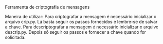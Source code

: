 Ferramenta de criptografia de mensagens

Maneira de utilizar:
Para criptografar a mensagem é necessário inicializar o arquivo crip.py. Lá basta seguir os passos fornecidos e lembre-se de salvar a chave.
Para descriptografar a mensagem é necessário inicializar o arquivo descrip.py. Depois só seguir os passos e fornecer a chave quando for solicitada.
